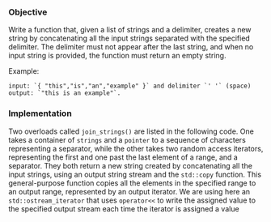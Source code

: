 ### Objective

Write a function that, given a list of strings and a delimiter, creates a new string by concatenating all the input strings separated with the specified delimiter. The delimiter must not appear after the last string, and when no input string is provided, the function must return an empty string.

Example: 
    
    input: `{ "this","is","an","example" }` and delimiter `' '` (space) 
    output: `"this is an example"`.

### Implementation

Two overloads called `join_strings()` are listed in the following code. One takes a container of `strings` and a `pointer` to a sequence of characters representing a separator, while the other takes two random access iterators, representing the first and one past the last element of a range, and a separator. They both return a new string created by concatenating all the input strings, using an output string stream and the `std::copy` function. This general-purpose function copies all the elements in the specified range to an output range, represented by an output iterator. We are using here an `std::ostream_iterator` that uses `operator<<` to write the assigned value to the specified output stream each time the iterator is assigned a value